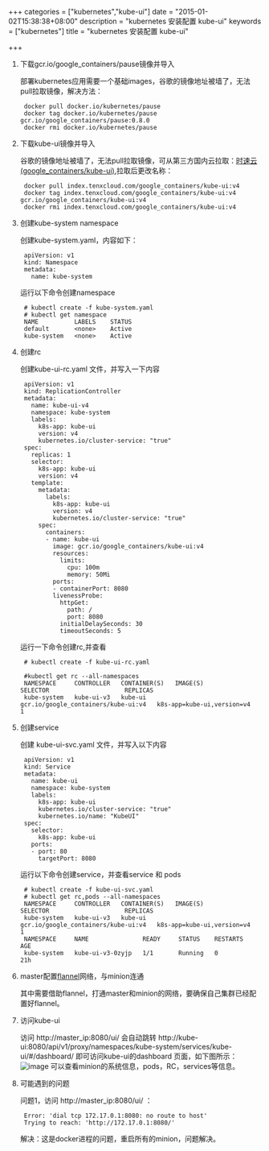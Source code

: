 +++
categories = ["kubernetes","kube-ui"]
date = "2015-01-02T15:38:38+08:00"
description = "kubernetes 安装配置 kube-ui"
keywords = ["kubernetes"]
title = "kubernetes 安装配置 kube-ui"

+++

1. 下载gcr.io/google_containers/pause镜像并导入

    部署kubernetes应用需要一个基础images，谷歌的镜像地址被墙了，无法pull拉取镜像，解决方法：

        docker pull docker.io/kubernetes/pause
        docker tag docker.io/kubernetes/pause gcr.io/google_containers/pause:0.8.0
        docker rmi docker.io/kubernetes/pause

2. 下载kube-ui镜像并导入

    谷歌的镜像地址被墙了，无法pull拉取镜像，可从第三方国内云拉取：[时速云(google_containers/kube-ui)](https://hub.tenxcloud.com/repos/google_containers/kube-ui),拉取后更改名称：

        docker pull index.tenxcloud.com/google_containers/kube-ui:v4
        docker tag index.tenxcloud.com/google_containers/kube-ui:v4 gcr.io/google_containers/kube-ui:v4
        docker rmi index.tenxcloud.com/google_containers/kube-ui:v4

3. 创建kube-system namespace  

    创建kube-system.yaml，内容如下：

        apiVersion: v1
        kind: Namespace
        metadata:
          name: kube-system
    运行以下命令创建namespace

        # kubectl create -f kube-system.yaml
        # kubectl get namespace
        NAME          LABELS    STATUS
        default       <none>    Active
        kube-system   <none>    Active

4. 创建rc

    创建kube-ui-rc.yaml 文件，并写入一下内容

        apiVersion: v1
        kind: ReplicationController
        metadata:
          name: kube-ui-v4
          namespace: kube-system
          labels:
            k8s-app: kube-ui
            version: v4
            kubernetes.io/cluster-service: "true"
        spec:
          replicas: 1
          selector:
            k8s-app: kube-ui
            version: v4
          template:
            metadata:
              labels:
                k8s-app: kube-ui
                version: v4
                kubernetes.io/cluster-service: "true"
            spec:
              containers:
              - name: kube-ui
                image: gcr.io/google_containers/kube-ui:v4
                resources:
                  limits:
                    cpu: 100m
                    memory: 50Mi
                ports:
                - containerPort: 8080
                livenessProbe:
                  httpGet:
                    path: /
                    port: 8080
                  initialDelaySeconds: 30
                  timeoutSeconds: 5

      运行一下命令创建rc,并查看

        # kubectl create -f kube-ui-rc.yaml

        #kubectl get rc --all-namespaces
        NAMESPACE     CONTROLLER   CONTAINER(S)   IMAGE(S)                              SELECTOR                     REPLICAS
        kube-system   kube-ui-v3   kube-ui        gcr.io/google_containers/kube-ui:v4   k8s-app=kube-ui,version=v4   1

5. 创建service

    创建 kube-ui-svc.yaml 文件，并写入以下内容

        apiVersion: v1
        kind: Service
        metadata:
          name: kube-ui
          namespace: kube-system
          labels:
            k8s-app: kube-ui
            kubernetes.io/cluster-service: "true"
            kubernetes.io/name: "KubeUI"
        spec:
          selector:
            k8s-app: kube-ui
          ports:
          - port: 80
            targetPort: 8080

    运行以下命令创建service，并查看service 和 pods

        # kubectl create -f kube-ui-svc.yaml
        # kubectl get rc,pods --all-namespaces
        NAMESPACE     CONTROLLER   CONTAINER(S)   IMAGE(S)                              SELECTOR                     REPLICAS
        kube-system   kube-ui-v3   kube-ui        gcr.io/google_containers/kube-ui:v4   k8s-app=kube-ui,version=v4   1
        NAMESPACE     NAME               READY     STATUS    RESTARTS   AGE
        kube-system   kube-ui-v3-0zyjp   1/1       Running   0          21h

6. master配置[flannel](https://github.com/coreos/flannel)网络，与minion连通
    
    其中需要借助flannel，打通master和minion的网络，要确保自己集群已经配置好flannel。

7. 访问kube-ui

    访问 http://master_ip:8080/ui/ 会自动跳转 http://kube-ui:8080/api/v1/proxy/namespaces/kube-system/services/kube-ui/#/dashboard/ 即可访问kube-ui的dashboard 页面，如下图所示：
    ![image](http://www.sunmite.com/wp-content/uploads/2015/11/1.jpg)
    可以查看minion的系统信息，pods，RC，services等信息。

8. 可能遇到的问题

    问题1，访问 http://master_ip:8080/ui/ ：

        Error: 'dial tcp 172.17.0.1:8080: no route to host'
        Trying to reach: 'http://172.17.0.1:8080/'
    解决：这是docker进程的问题，重启所有的minion，问题解决。
